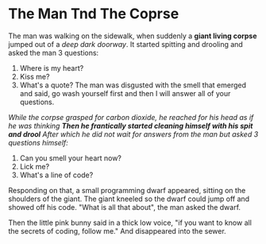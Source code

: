 # The Man Tnd The Coprse

The man was walking on the sidewalk, when suddenly a **giant living corpse** jumped out of a _deep dark doorway_. It started spitting and drooling and asked the man 3 questions:
1. Where is my heart?
2. Kiss me?
3. What's a quote?
The man was disgusted with the smell that emerged and said, go wash yourself first and then I will answer all of your questions.


_While the corpse grasped for carbon dioxide, he reached for his head as if he was thinking_
_**Then he frantically started cleaning himself with his spit and drool**_
_After which he did not wait for answers from the man but asked 3 questions himself:_
1. Can you smell your heart now?
2. Lick me?
3. What's a line of code?


Responding on that, a small programming dwarf appeared, sitting on the shoulders of the giant.
The giant kneeled so the dwarf could jump off and showed off his code.
"What is all that about", the man asked the dwarf.


Then the little pink bunny said in a thick low voice,
"if you want to know all the secrets of coding, follow me."
And disappeared into the sewer.